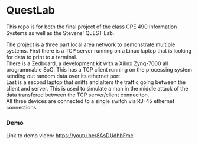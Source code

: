 # QuestLab
This repo is for both the final project of the class CPE 490 Information Systems as well as the Stevens' QuEST Lab.

The project is a three part local area network to demonstrate multiple systems.
First there is a TCP server running on a Linux laptop that is looking for data to print to a terminal.<br>
There is a Zedboard, a development kit with a Xilinx Zynq-7000 all programmable SoC. This has a TCP client running on the processing system sending out random data over its ethernet port.<br>
Last is a second laptop that sniffs and alters the traffic going between the client and server. This is used to simulate a man in the middle attack of the data transfered between the TCP server/client conneciton.<br>
All three devices are connected to a single switch via RJ-45 ethernet connections.<br>

### Demo
Link to demo video: https://youtu.be/8AsDUdhbFmc
